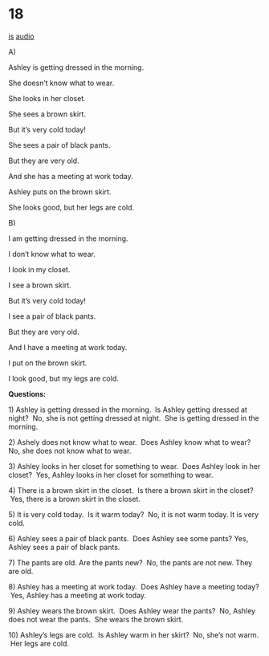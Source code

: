 # 18

[is](../is/story_18.md)
[audio](../audio/story_18.mp3)

A\)

Ashley is getting dressed in the morning.

She doesn’t know what to wear.

She looks in her closet.

She sees a brown skirt.

But it’s very cold today!

She sees a pair of black pants.

But they are very old.

And she has a meeting at work today.

Ashley puts on the brown skirt.

She looks good, but her legs are cold.

B\)

I am getting dressed in the morning.

I don’t know what to wear.

I look in my closet.

I see a brown skirt.

But it’s very cold today!

I see a pair of black pants.

But they are very old.

And I have a meeting at work today.

I put on the brown skirt.

I look good, but my legs are cold.

**Questions:**

1\) Ashley is getting dressed in the morning.  Is Ashley getting dressed
at night?  No, she is not getting dressed at night.  She is getting
dressed in the morning.

2\) Ashely does not know what to wear.  Does Ashley know what to wear?
No, she does not know what to wear.

3\) Ashley looks in her closet for something to wear.  Does Ashley look
in her closet?  Yes, Ashley looks in her closet for something to wear.

4\) There is a brown skirt in the closet.  Is there a brown skirt in the
closet?  Yes, there is a brown skirt in the closet.

5\) It is very cold today.  Is it warm today?  No, it is not warm today.
It is very cold.

6\) Ashley sees a pair of black pants.  Does Ashley see some pants?
Yes, Ashley sees a pair of black pants.

7\) The pants are old. Are the pants new?  No, the pants are not new.
They are old.

8\) Ashley has a meeting at work today.  Does Ashley have a meeting
today?  Yes, Ashley has a meeting at work today.

9\) Ashley wears the brown skirt.  Does Ashley wear the pants?  No,
Ashley does not wear the pants.  She wears the brown skirt.

10\) Ashley’s legs are cold.  Is Ashley warm in her skirt?  No, she’s
not warm.  Her legs are cold.
